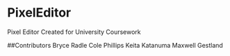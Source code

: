 # PixelEditor
Pixel Editor Created for University Coursework 

##Contributors 
Bryce Radle 
Cole Phillips
Keita Katanuma
Maxwell Gestland

